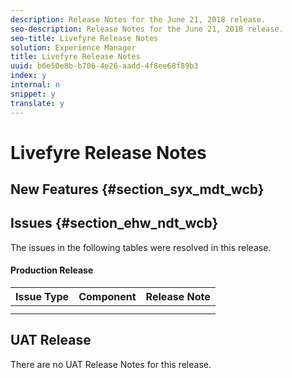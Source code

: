 ```yaml
---
description: Release Notes for the June 21, 2018 release.
seo-description: Release Notes for the June 21, 2018 release.
seo-title: Livefyre Release Notes
solution: Experience Manager
title: Livefyre Release Notes
uuid: b6e50e8b-b706-4e26-aadd-4f8ee68f89b3
index: y
internal: n
snippet: y
translate: y
---
```


# Livefyre Release Notes


## New Features {#section_syx_mdt_wcb}


## Issues {#section_ehw_ndt_wcb}

The issues in the following tables were resolved in this release.

#### Production Release
|  **Issue Type** | **Component** | **Release Note** |
|---|---|---|
|  | | |
|  | | |


## UAT Release

There are no UAT Release Notes for this release.

